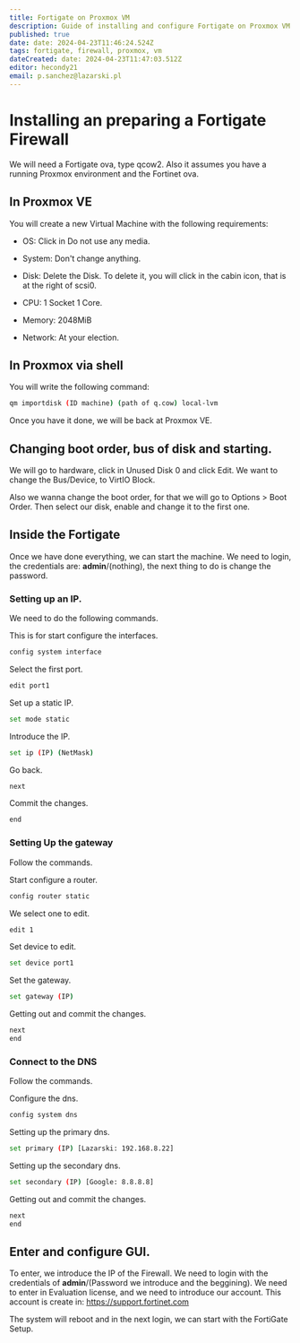 ```yaml
---
title: Fortigate on Proxmox VM
description: Guide of installing and configure Fortigate on Proxmox VM
published: true
date: date: 2024-04-23T11:46:24.524Z
tags: fortigate, firewall, proxmox, vm
dateCreated: date: 2024-04-23T11:47:03.512Z
editor: hecondy21
email: p.sanchez@lazarski.pl
---
```

# Installing an preparing a Fortigate Firewall

We will need a Fortigate ova, type qcow2. Also it assumes you have a running Proxmox environment and the Fortinet ova. 

## In Proxmox VE

You will create a new Virtual Machine with the following requirements:

- OS: Click in Do not use any media.

- System: Don't change anything.

- Disk: Delete the Disk. To delete it, you will click in the cabin icon, that is at the right of scsi0.

- CPU: 1 Socket 1 Core.

- Memory: 2048MiB

- Network: At your election.


## In Proxmox via shell

You will write the following command:
```bash
qm importdisk (ID machine) (path of q.cow) local-lvm
```

Once you have it done, we will be back at Proxmox VE.

## Changing boot order, bus of disk and starting.

We will go to hardware, click in Unused Disk 0 and click Edit. We want to change the Bus/Device, to VirtIO Block.

Also we wanna change the boot order, for that we will go to Options > Boot Order. Then select our disk, enable and change it to the first one.

## Inside the Fortigate

Once we have done everything, we can start the machine. We need to login, the credentials are: **admin**/(nothing), the next thing to do is change the password. 

### Setting up an IP.

We need to do the following commands. 

This is for start configure the interfaces.
```bash
config system interface
```

Select the first port.
```bash
edit port1
```

Set up a static IP.
```bash
set mode static
```

Introduce the IP.
```bash
set ip (IP) (NetMask)
```

Go back.
```bash
next
```
Commit the changes.
```bash
end
```

### Setting Up the gateway
Follow the commands.

Start configure a router.
```bash
config router static
```

We select one to edit.
```bash
edit 1
```

Set device to edit.
```bash
set device port1
```

Set the gateway.
```bash
set gateway (IP)
```

Getting out and commit the changes.
```bash
next
end
```

### Connect to the DNS
Follow the commands.

Configure the dns.
```bash
config system dns
```
Setting up the primary dns.
```bash
set primary (IP) [Lazarski: 192.168.8.22]
```

Setting up the secondary dns.
```bash
set secondary (IP) [Google: 8.8.8.8]
```
Getting out and commit the changes.
```bash
next
end
```


## Enter and configure GUI.
To enter, we introduce the IP of the Firewall. We need to login with the credentials of **admin**/(Password we introduce and the beggining). We need to enter in Evaluation license, and we need to introduce our account. This account is create in: https://support.fortinet.com

The system will reboot and in the next login, we can start with the FortiGate Setup. 
